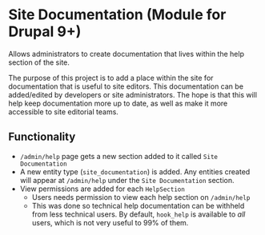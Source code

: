 # Site Documentation (Module for Drupal 9+)

Allows administrators to create documentation that lives within the help
section of the site.

The purpose of this project is to add a place within the site for documentation
that is useful to site editors. This documentation can be added/edited by
developers or site administrators. The hope is that this will help keep
documentation more up to date, as well as make it more accessible to site
editorial teams.

Functionality
------------------

- `/admin/help` page gets a new section added to it called `Site Documentation`
- A new entity type (`site_documentation`) is added. Any entities created will appear at `/admin/help` under the `Site Documentation` section.
- View permissions are added for each `HelpSection`
  - Users needs permission to view each help section on `/admin/help`
  - This was done so technical help documentation can be withheld from less technical users. By default, `hook_help` is available to _all_ users, which is not very useful to 99% of them.
  
